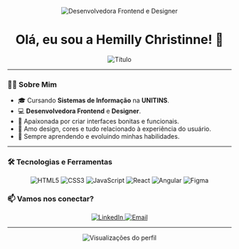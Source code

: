 <p align="center">
  <img src="https://img.shields.io/badge/Desenvolvedora%20Frontend-%20%F0%9F%92%BB%20Designer-%23FF007F?style=for-the-badge&logo=visual-studio-code&logoColor=white" alt="Desenvolvedora Frontend e Designer">
</p>

<h1 align="center">Olá, eu sou a Hemilly Christinne! 👋</h1>

<p align="center">
  <img src="https://readme-typing-svg.demolab.com?font=Fira+Code&pause=1000&color=FF007F&center=true&vCenter=true&width=435&lines=Desenvolvedora+Frontend;Designer;Estudante+de+Sistemas+de+Informação" alt="Título" />
</p>

---

### 👩‍💻 Sobre Mim

- 🎓 Cursando **Sistemas de Informação** na **UNITINS**.
- 💻 **Desenvolvedora Frontend** e **Designer**.
- 🌸 Apaixonada por criar interfaces bonitas e funcionais.
- 🎨 Amo design, cores e tudo relacionado à experiência do usuário.
- 🌱 Sempre aprendendo e evoluindo minhas habilidades.

---

### 🛠️ Tecnologias e Ferramentas

<p align="center">
  <img src="https://img.shields.io/badge/HTML5-E34F26?style=for-the-badge&logo=html5&logoColor=white" alt="HTML5">
  <img src="https://img.shields.io/badge/CSS3-1572B6?style=for-the-badge&logo=css3&logoColor=white" alt="CSS3">
  <img src="https://img.shields.io/badge/JavaScript-F7DF1E?style=for-the-badge&logo=javascript&logoColor=black" alt="JavaScript">
  <img src="https://img.shields.io/badge/React-61DAFB?style=for-the-badge&logo=react&logoColor=black" alt="React">
  <img src="https://img.shields.io/badge/Angular-61DAFB?style=for-the-badge&logo=angular&logoColor=black" alt="Angular">
  <img src="https://img.shields.io/badge/Figma-F24E1E?style=for-the-badge&logo=figma&logoColor=white" alt="Figma">

</p>



### 📫 Vamos nos conectar?

<p align="center">
  <a href="https://www.linkedin.com/in/hemilly-christinne-401b25255/">
    <img src="https://img.shields.io/badge/LinkedIn-FF007F?style=for-the-badge&logo=linkedin&logoColor=white" alt="LinkedIn">
  </a>
  <a href="mailto:hemillychristinne12@gmail.com">
    <img src="https://img.shields.io/badge/Email-FF007F?style=for-the-badge&logo=gmail&logoColor=white" alt="Email">
  </a>
</p>

---

<p align="center">
  <img src="https://komarev.com/ghpvc/?username=seu-usuario&color=FF007F&style=flat-square" alt="Visualizações do perfil">
</p>


  
   
